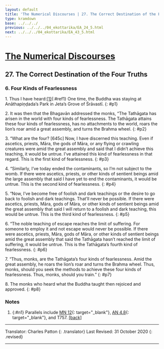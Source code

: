 ```yaml
---
layout: default
title: 'The Numerical Discourses | 27. The Correct Destination of the Four Truths | 6. Four Kinds of Fearlessness'
type: kramdown
base: ../../../
previous: ../../../04_ekottarika/EA_24_5.html
next: ../../../04_ekottarika/EA_43_5.html
---
```


# [The Numerical Discourses](../../../04_ekottarika/index.html)
## 27. The Correct Destination of the Four Truths
### 6. Four Kinds of Fearlessness

1\. Thus I have heard:[\[1\]](#n1){:#ref1} One time, the Buddha was staying at Anāthapiṇḍada’s Park in Jeta’s Grove of Śrāvastī.
{: #p1}

2\. It was then that the Bhagavān addressed the monks, “The Tathāgata has arisen in the world with four kinds of fearlessness. The Tathāgata attains these four kinds of fearlessness, has no attachments to the world, roars the lion’s roar amid a great assembly, and turns the Brahma wheel.
{: #p2}

3\. “What are the four? [645c] Now, I have discerned this teaching. Even if ascetics, priests, Māra, the gods of Māra, or any flying or crawling creatures were amid the great assembly and said that I didn’t achieve this teaching, it would be untrue. I’ve attained this kind of fearlessness in that regard. This is the first kind of fearlessness.
{: #p3}

4\. “Similarly, I’ve today ended the contaminants, so I’m not subject to the womb. If there were ascetics, priests, or other kinds of sentient beings amid the large assembly that said I have yet to end the contaminants, it would be untrue. This is the second kind of fearlessness.
{: #p4}

5\. “Now, I’ve become free of foolish and dark teachings or the desire to go back to foolish and dark teachings. That’ll never be possible. If there were ascetics, priests, Māra, gods of Māra, or other kinds of sentient beings amid the great assembly that said I will return to a foolish and dark teaching, this would be untrue. This is the third kind of fearlessness.
{: #p5}

6\. “The noble teaching of escape reaches the limit of suffering. For someone to employ it and not escape would never be possible. If there were ascetics, priests, Māra, gods of Māra, or other kinds of sentient beings amid the great assembly that said the Tathāgata hasn’t reached the limit of suffering, it would be untrue. This is the Tathāgata’s fourth kind of fearlessness.
{: #p6}

7\. “Thus, monks, are the Tathāgata’s four kinds of fearlessness. Amid the great assembly, he roars the lion’s roar and turns the Brahma wheel. Thus, monks, should you seek the methods to achieve these four kinds of fearlessness. Thus, monks, should you train.”
{: #p7}

8\. The monks who heard what the Buddha taught then rejoiced and approved.
{: #p8}

### Notes
1. {:#n1} Parallels include [MN 12](https://suttacentral.net/mn12){: target="_blank"}, [AN 4.8](https://suttacentral.net/an4.8){: target="_blank"}, and T757. [\[back\]](#ref1)

---

Translator: Charles Patton
{: .translator}
Last Revised: 31 October 2020
{: .revised}

---